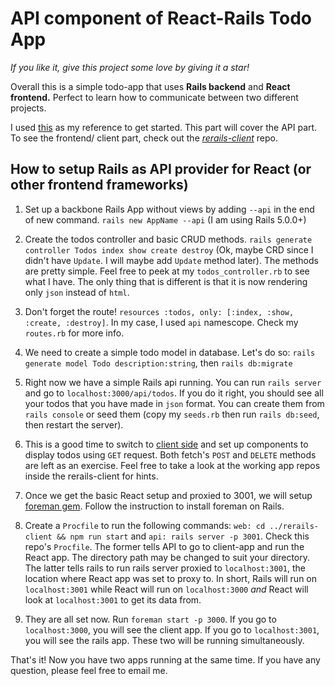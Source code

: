 # API component of React-Rails Todo App

*If you like it, give this project some love by giving it a star!*

Overall this is a simple todo-app that uses **Rails backend** and **React frontend.** Perfect to learn how to communicate between two different projects.

I used [this](https://www.fullstackreact.com/articles/how-to-get-create-react-app-to-work-with-your-rails-api/) as my reference to get started. This part will cover the API part. To see the frontend/ client part, check out the [ *rerails-client*](https://github.com/IggHub/rerails-client) repo.


## How to setup Rails as API provider for React (or other frontend frameworks)

1. Set up a backbone Rails App without views by adding `--api` in the end of new command. `rails new AppName --api` (I am using Rails 5.0.0+)

2. Create the todos controller and basic CRUD methods. `rails generate controller Todos index show create destroy` (Ok, maybe CRD since I didn't have `Update`. I will maybe add `Update` method later). The methods are pretty simple. Feel free to peek at my `todos_controller.rb` to see what I have. The only thing that is different is that it is now rendering only `json` instead of `html`.

3. Don't forget the route! `resources :todos, only: [:index, :show, :create, :destroy]`. In my case, I used `api` namescope. Check my `routes.rb` for more info.

4. We need to create a simple todo model in database. Let's do so: `rails generate model Todo description:string`, then `rails db:migrate`

5. Right now we have a simple Rails api running. You can run `rails server` and go to `localhost:3000/api/todos`. If you do it right, you should see all your todos that you have made in `json` format. You can create them from `rails console` or seed them (copy my `seeds.rb` then run `rails db:seed`, then restart the server).

6. This is a good time to switch to [client side](https://github.com/IggHub/rerails-client) and set up components to display todos using `GET` request. Both fetch's `POST` and `DELETE` methods are left as an exercise. Feel free to take a look at the working app repos inside the rerails-client for hints.

7. Once we get the basic React setup and proxied to 3001, we will setup [foreman gem](https://github.com/ddollar/foreman). Follow the instruction to install foreman on Rails.

8. Create a `Procfile` to run the following commands: `web: cd ../rerails-client && npm run start` and `api: rails server -p 3001`. Check this repo's `Procfile`. The former tells API to go to client-app and run the React app. The directory path may be changed to suit your directory. The latter tells rails to run rails server proxied to `localhost:3001`, the location where React app was set to proxy to. In short, Rails will run on `localhost:3001` while React will run on `localhost:3000` *and* React will look at `localhost:3001` to get its data from.

9. They are all set now. Run `foreman start -p 3000`. If you go to `localhost:3000`, you will see the client app. If you go to `localhost:3001`, you will see the rails app. These two will be running simultaneously.

That's it! Now you have two apps running at the same time. If you have any question, please feel free to email me.
